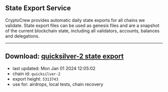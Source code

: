 ## State Export Service
CryptoCrew provides automatic daily state exports for all chains we validate. State export files can be used as genesis files and are a snapshot of the current blockchain state, including all validators, accounts, balances and delegations.

---
**Download: [quicksilver-2 state export](https://dl.ccvalidators.com/SERVICE/quicksilver/quicksilver-2_export_5313743.json)**
---

- last updated: Mon Jan 01 2024 12:05:02
- chain id: `quicksilver-2`
- export height: `5313743`
- use for: airdrops, local tests, chain recovery
